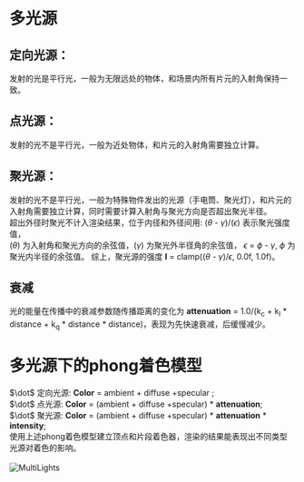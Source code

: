 # 多光源 
## 定向光源：
发射的光是平行光，一般为无限远处的物体，和场景内所有片元的入射角保持一致。
## 点光源：
发射的光不是平行光，一般为近处物体，和片元的入射角需要独立计算。
## 聚光源：
发射的光不是平行光，一般为特殊物件发出的光源（手电筒、聚光灯），和片元的入射角需要独立计算，同时需要计算入射角与聚光方向是否超出聚光半径。<br>
超出外径时聚光不计入渲染结果，位于内径和外径间用: ($\theta$ - $\gamma$)/($\epsilon$) 表示聚光强度值，<br>
($\theta$) 为入射角和聚光方向的余弦值，($\gamma$) 为聚光外半径角的余弦值， $\epsilon$ = $\phi$ - $\gamma$, $\phi$ 为聚光内半径的余弦值。
综上，聚光源的强度 $\mathbf{I}$ = clamp(($\theta$ - $\gamma$)/$\epsilon$, 0.0f, 1.0f)。
## 衰减
光的能量在传播中的衰减参数随传播距离的变化为 $\mathbf{attenuation}$ = 1.0/(k<sub>c</sub> + k<sub>l</sub> * distance + k<sub>q</sub> * distance * distance)，表现为先快速衰减，后缓慢减少。
# 多光源下的phong着色模型
$\dot$ 定向光源: $\mathbf{Color}$ = ambient + diffuse +specular ; <br>
$\dot$ 点光源: $\mathbf{Color}$ = (ambient + diffuse +specular) * $\mathbf{attenuation}$; <br>
$\dot$ 聚光源: $\mathbf{Color}$ = (ambient + diffuse +specular) * $\mathbf{attenuation}$ * $\mathbf{intensity}$; <br>
使用上述phong着色模型建立顶点和片段着色器，渲染的结果能表现出不同类型光源对着色的影响。<br>
<br>![MultiLights](https://github.com/xietinghao/LearnOpenGL/tree/main/MultiLights/MultiLights.gif)<br>
